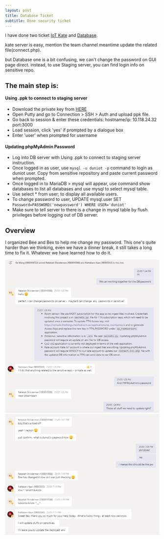 ```yaml
---
layout: post
title: Database Ticket
subtitle: Done security ticket
---
```


I have done two ticket [IoT Kate](https://gitlab.com/iotop/sensitive/-/issues/8) and [Database](https://gitlab.com/iotop/sensitive/-/issues/7).

kate server is easy, mention the team channel meantime update the related file(connect.php).

but Database one is a bit confusing, we can't change the password on GUI page direct. instead, to use Staging server, you can find login info on sensitive repo.

## The main step is:

#### Using .ppk to connect to staging server

* Download the private key from [HERE](https://gitlab.com/iotop/sensitive/-/blob/master/staging-ssh-rsa.ppk)
* Open Putty and go to Connection > SSH > Auth and upload ppk file.
* Go back to session & enter these credentials: hostname/ip: 10.118.24.32 port:3000
* Load session, click 'yes' if prompted by a dialogue box
* Enter 'user' when prompted for username

#### Updating phpMyAdmin Password

- Log into DB server with Using .ppk to connect to staging server instruction.
- Once logged in as user, use ``` mysql -u duniot -p ``` command to login as duniot user.  Copy from sensitive repository and paste current password when prompted.
- Once logged in to MariaDB > mysql will appear, use command show databases to list all databases and use mysql to select mysql table.
- Use select * from user; to display all available users.
- To change password to user, UPDATE mysql.user SET ``` Password=PASSWORD('newpassword') WHERE USER='duniot' ```
- Make sure to tell server to there is a change in mysql table by flush privileges before logging out of DB server.

## Overview

I organized Bee and Bex to help me change my password. This one's quite harder than we thinking, even we have a dinner break, it still takes a long time to fix it. Whatever we have learned how to do it.

![db1](https://raw.githubusercontent.com/jiqi963/project/master/img/db1.png)
![db2](https://raw.githubusercontent.com/jiqi963/project/master/img/db2.png)
